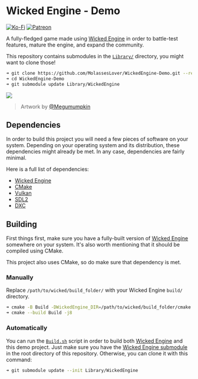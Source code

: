 # Wicked Engine - Demo
[![Ko-Fi](https://img.shields.io/badge/donate-kofi-blue?style=for-the-badge&logo=ko-fi&color=E35B57&logoColor=FFFFFF&labelColor=232323)](https://ko-fi.com/molasses)
[![Patreon](https://img.shields.io/badge/donate-patreon-blue?style=for-the-badge&logo=patreon&color=E35B57&logoColor=FFFFFF&labelColor=232323)](https://www.patreon.com/molasseslover)

A fully-fledged game made using [Wicked Engine](https://github.com/turanszkij/WickedEngine) 
in order to battle-test features, mature the engine, and expand the community. 

This repository contains submodules in the [`Library/`](Library/) directory, you 
might want to clone those!

```sh 
➜ git clone https://github.com/MolassesLover/WickedEngine-Demo.git --recursive
➜ cd WickedEngine-Demo
➜ git submodule update Library/WickedEngine
```

 <html>
  <div class="container">
      <img src="https://user-images.githubusercontent.com/60114762/162796909-dc754428-c4d1-47f4-9c80-82d3e3b35d71.png">
  </div>
</html>

> Artwork by [@Megumumpkin](https://github.com/megumumpkin)

## Dependencies
In order to build this project you will need a few pieces of software on your
system. Depending on your operating system and its distribution, these dependencies
might already be met. In any case, dependencies are fairly minimal.

Here is a full list of dependencies:

- [Wicked Engine](https://github.com/turanszkij/WickedEngine)
- [CMake](https://cmake.org/)
- [Vulkan](https://www.vulkan.org/)
- [SDL2](https://www.libsdl.org/download-2.0.php)
- [DXC](https://github.com/Microsoft/DirectXShaderCompiler)

## Building

First things first, make sure you have a fully-built version of 
[Wicked Engine](https://github.com/turanszkij/WickedEngine) somewhere on
your system. It's also worth mentioning that it should be compiled using CMake.

This project also uses CMake, so do make sure that dependency is met.

### Manually
Replace `/path/to/wicked/build_folder/` with your Wicked Engine `build/` directory.
```sh
➜ cmake -B Build -DWickedEngine_DIR=/path/to/wicked/build_folder/cmake .
➜ cmake --build Build -j8
```

### Automatically
You can run the [`Build.sh`](Source/Building/Build.sh) script in order to build
both [Wicked Engine](https://github.com/turanszkij/WickedEngine)  and this demo project. 
Just make sure you have the [Wicked Engine submodule](Library/WickedEngine/) in the 
root directory of this repository. Otherwise, you can clone it with this command:

```sh 
➜ git submodule update --init Library/WickedEngine
```